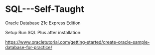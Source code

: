 # SQL---Self-Taught

<pir>

  
  Oracle Database 21c Express Edition
  
  Setup
  Run SQL Plus after installation:
  
  
  
  
</pir>


<pir>
  
https://www.oracletutorial.com/getting-started/create-oracle-sample-database-for-practice/
</pir>
